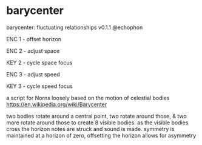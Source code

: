 # barycenter

barycenter: fluctuating relationships
v0.1.1 @echophon

ENC 1 - offset horizon

ENC 2 - adjust space

KEY 2 - cycle space focus

ENC 3 - adjust speed

KEY 3 - cycle speed focus

a script for Norns loosely based on the motion of celestial bodies https://en.wikipedia.org/wiki/Barycenter 

two bodies rotate around a central point, two rotate around those, & two more rotate around those to create 8 visible bodies. as the visible bodies cross the horizon notes are struck and sound is made.  symmetry is maintained at a horizon of zero, offsetting the horizon allows for asymmetry
